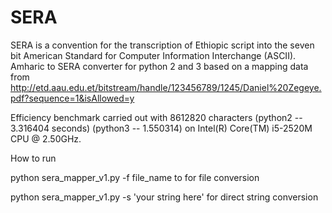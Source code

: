 # SERA
SERA is a convention for the transcription of Ethiopic script into the seven bit American Standard for Computer Information Interchange (ASCII).
Amharic to SERA converter for  python 2 and 3
based on a mapping data from http://etd.aau.edu.et/bitstream/handle/123456789/1245/Daniel%20Zegeye.pdf?sequence=1&isAllowed=y

Efficiency benchmark carried out with 8612820 characters (python2 -- 3.316404 seconds) (python3 -- 1.550314) on Intel(R) Core(TM) i5-2520M CPU @ 2.50GHz.

How to run

   python sera_mapper_v1.py -f file_name to for file conversion
   
   python sera_mapper_v1.py -s 'your string here' for direct string conversion

